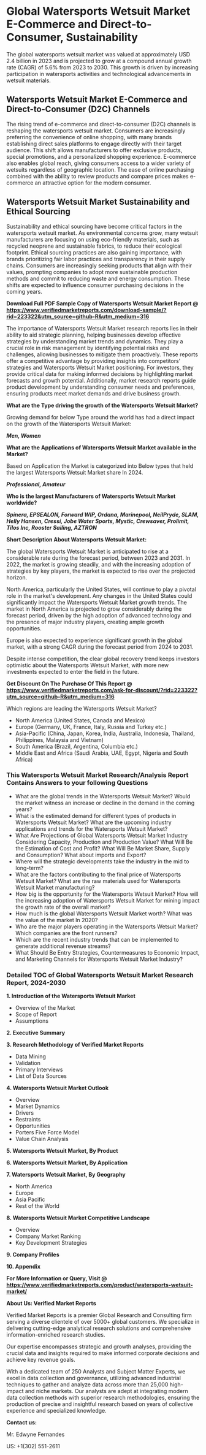 <h1>Global Watersports Wetsuit Market E-Commerce and Direct-to-Consumer, Sustainability</h1><p class=""><p>The global watersports wetsuit market was valued at approximately USD 2.4 billion in 2023 and is projected to grow at a compound annual growth rate (CAGR) of 5.6% from 2023 to 2030. This growth is driven by increasing participation in watersports activities and technological advancements in wetsuit materials.</p><h2>Watersports Wetsuit Market E-Commerce and Direct-to-Consumer (D2C) Channels</h2><p>The rising trend of e-commerce and direct-to-consumer (D2C) channels is reshaping the watersports wetsuit market. Consumers are increasingly preferring the convenience of online shopping, with many brands establishing direct sales platforms to engage directly with their target audience. This shift allows manufacturers to offer exclusive products, special promotions, and a personalized shopping experience. E-commerce also enables global reach, giving consumers access to a wider variety of wetsuits regardless of geographic location. The ease of online purchasing combined with the ability to review products and compare prices makes e-commerce an attractive option for the modern consumer.</p><h2>Watersports Wetsuit Market Sustainability and Ethical Sourcing</h2><p>Sustainability and ethical sourcing have become critical factors in the watersports wetsuit market. As environmental concerns grow, many wetsuit manufacturers are focusing on using eco-friendly materials, such as recycled neoprene and sustainable fabrics, to reduce their ecological footprint. Ethical sourcing practices are also gaining importance, with brands prioritizing fair labor practices and transparency in their supply chains. Consumers are increasingly seeking products that align with their values, prompting companies to adopt more sustainable production methods and commit to reducing waste and energy consumption. These shifts are expected to influence consumer purchasing decisions in the coming years.</p></p><p class=""><strong>Download Full PDF Sample Copy of Watersports Wetsuit Market Report @ <a href="https://www.verifiedmarketreports.com/download-sample/?rid=223322&utm_source=github-R&utm_medium=316" target="_blank">https://www.verifiedmarketreports.com/download-sample/?rid=223322&utm_source=github-R&utm_medium=316</a></strong></p><p>The importance of&nbsp;Watersports Wetsuit Market research reports lies in their ability to aid strategic planning, helping businesses develop effective strategies by understanding market trends and dynamics. They play a crucial role in risk management by identifying potential risks and challenges, allowing businesses to mitigate them proactively. These reports offer a competitive advantage by providing insights into competitors' strategies and Watersports Wetsuit Market positioning. For investors, they provide critical data for making informed decisions by highlighting market forecasts and growth potential. Additionally, market research reports guide product development by understanding consumer needs and preferences, ensuring products meet market demands and drive business growth.</p><p><strong>What are the&nbsp;Type driving the growth of the Watersports Wetsuit Market?</strong></p><p id="" class="">Growing demand for below Type around the world has had a direct impact on the growth of the Watersports Wetsuit Market:</p><p class=""><em><strong>Men, Women</strong></em></p><p class=""><strong>What are the&nbsp;Applications&nbsp;of Watersports Wetsuit Market available in the Market?</strong></p><p id="" class="">Based on Application the Market is categorized into Below types that held the largest Watersports Wetsuit Market share In 2024.</p><p class=""><em><strong>Professional, Amateur</strong></em></p><p class=""><strong>Who is the largest Manufacturers of Watersports Wetsuit Market worldwide?</strong></p><p><em><strong>Spinera, EPSEALON, Forward WIP, Ordana, Marinepool, NeilPryde, SLAM, Helly Hansen, Cressi, Jobe Water Sports, Mystic, Crewsaver, Prolimit, Tilos Inc, Rooster Sailing, AZTRON</strong></em></p><p id="" class=""><strong>Short Description About Watersports Wetsuit Market:</strong></p><p>The global Watersports Wetsuit Market is anticipated to rise at a considerable rate during the forecast period, between 2023 and 2031. In 2022, the market is growing steadily, and with the increasing adoption of strategies by key players, the market is expected to rise over the projected horizon.</p><p>North America, particularly the United States, will continue to play a pivotal role in the market's development. Any changes in the United States could significantly impact the Watersports Wetsuit Market growth trends. The market in North America is projected to grow considerably during the forecast period, driven by the high adoption of advanced technology and the presence of major industry players, creating ample growth opportunities.</p><p>Europe is also expected to experience significant growth in the global market, with a strong CAGR during the forecast period from 2024 to 2031.</p><p>Despite intense competition, the clear global recovery trend keeps investors optimistic about the Watersports Wetsuit Market, with more new investments expected to enter the field in the future.</p><p id="" class=""><strong>Get Discount On The Purchase Of This Report @ <a href="https://www.verifiedmarketreports.com/ask-for-discount/?rid=223322?utm_source=github-R&utm_medium=316" target="_blank">https://www.verifiedmarketreports.com/ask-for-discount/?rid=223322?utm_source=github-R&utm_medium=316</a></strong></p><p class="">Which regions are leading the Watersports Wetsuit Market?</p><ul><li>North America (United States, Canada and Mexico)</li><li>Europe (Germany, UK, France, Italy, Russia and Turkey etc.)</li><li>Asia-Pacific (China, Japan, Korea, India, Australia, Indonesia, Thailand, Philippines, Malaysia and Vietnam)</li><li>South America (Brazil, Argentina, Columbia etc.)</li><li>Middle East and Africa (Saudi Arabia, UAE, Egypt, Nigeria and South Africa)</li></ul><h3 id="" class="">This Watersports Wetsuit Market Research/Analysis Report Contains Answers to your following Questions</h3><ul><li>What are the global trends in the Watersports Wetsuit Market? Would the market witness an increase or decline in the demand in the coming years?</li><li>What is the estimated demand for different types of products in Watersports Wetsuit Market? What are the upcoming industry applications and trends for the Watersports Wetsuit Market?</li><li>What Are Projections of Global Watersports Wetsuit Market Industry Considering Capacity, Production and Production Value? What Will Be the Estimation of Cost and Profit? What Will Be Market Share, Supply and Consumption? What about imports and Export?</li><li>Where will the strategic developments take the industry in the mid to long-term?</li><li>What are the factors contributing to the final price of Watersports Wetsuit Market? What are the raw materials used for Watersports Wetsuit Market manufacturing?</li><li>How big is the opportunity for the Watersports Wetsuit Market? How will the increasing adoption of Watersports Wetsuit Market for mining impact the growth rate of the overall market?</li><li>How much is the global Watersports Wetsuit Market worth? What was the value of the market In 2020?</li><li>Who are the major players operating in the Watersports Wetsuit Market? Which companies are the front runners?</li><li>Which are the recent industry trends that can be implemented to generate additional revenue streams?</li><li>What Should Be Entry Strategies, Countermeasures to Economic Impact, and Marketing Channels for Watersports Wetsuit Market Industry?</li></ul><h3 id="" class="">Detailed TOC of Global Watersports Wetsuit Market Research Report, 2024-2030</h3><p id="" class=""><strong>1. Introduction of the Watersports Wetsuit Market</strong></p><ul><li>Overview of the Market</li><li>Scope of Report</li><li>Assumptions</li></ul><p id="" class=""><strong>2. Executive Summary</strong></p><p id="" class=""><strong>3. Research Methodology of Verified Market Reports</strong></p><ul><li>Data Mining</li><li>Validation</li><li>Primary Interviews</li><li>List of Data Sources</li></ul><p id="" class=""><strong>4. Watersports Wetsuit Market Outlook</strong></p><ul><li>Overview</li><li>Market Dynamics</li><li>Drivers</li><li>Restraints</li><li>Opportunities</li><li>Porters Five Force Model</li><li>Value Chain Analysis</li></ul><p id="" class=""><strong>5. Watersports Wetsuit Market, By Product</strong></p><p id="" class=""><strong>6. Watersports Wetsuit Market, By Application</strong></p><p id="" class=""><strong>7. Watersports Wetsuit Market, By Geography</strong></p><ul><li>North America</li><li>Europe</li><li>Asia Pacific</li><li>Rest of the World</li></ul><p id="" class=""><strong>8. Watersports Wetsuit Market Competitive Landscape</strong></p><ul><li>Overview</li><li>Company Market Ranking</li><li>Key Development Strategies</li></ul><p id="" class=""><strong>9. Company Profiles</strong></p><p id="" class=""><strong>10. Appendix</strong></p><p id="" class=""><strong>For More Information or Query, Visit @ <a href="https://www.verifiedmarketreports.com/product/watersports-wetsuit-market/" target="_blank">https://www.verifiedmarketreports.com/product/watersports-wetsuit-market/</a></strong></p><p id="" class=""><strong>About Us: Verified Market Reports</strong></p><p id="" class="">Verified Market Reports is a premier Global Research and Consulting firm serving a diverse clientele of over 5000+ global customers. We specialize in delivering cutting-edge analytical research solutions and comprehensive information-enriched research studies.</p><p id="" class="">Our expertise encompasses strategic and growth analyses, providing the crucial data and insights required to make informed corporate decisions and achieve key revenue goals.</p><p id="" class="">With a dedicated team of 250 Analysts and Subject Matter Experts, we excel in data collection and governance, utilizing advanced industrial techniques to gather and analyze data across more than 25,000 high-impact and niche markets. Our analysts are adept at integrating modern data collection methods with superior research methodologies, ensuring the production of precise and insightful research based on years of collective experience and specialized knowledge.</p><p id="" class=""><strong>Contact us:</strong></p><p id="" class="">Mr. Edwyne Fernandes</p><p id="" class="">US: +1(302) 551-2611</p>